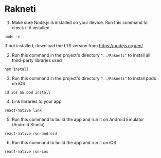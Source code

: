 # Rakneti

1. Make sure Node.js is installed on your device. Run this command to check if it installed
  ```
  node -v
  ```
  If not installed, download the LTS version from https://nodejs.org/en/
  
2. Run this command in the project's directory ```"../Rakneti"``` to install all third-party libraries used
```
npm install
```
3. Run this command in the project's directory ```"../Rakneti"``` to install pods on iOS
```
cd ios && pod install
```
4. Link libraries to your app
 ```
 react-native link
 ```
5. Run this command to build the app and run it on Android Emulator (Android Studio)
```
react-native run-android
```
6. Run this command to build the app and run it on iOS
```
react-native run-ios
```
